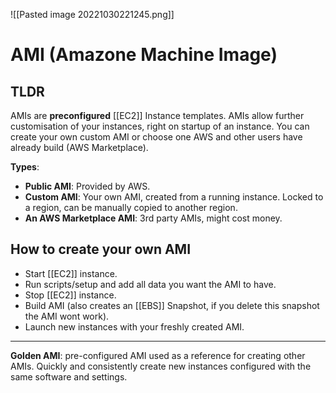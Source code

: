 ![[Pasted image 20221030221245.png]]
# AMI (Amazone Machine Image)

## TLDR

AMIs are **preconfigured** [[EC2]] Instance templates. AMIs allow further customisation of your instances, right on startup of an instance. You can create your own custom AMI or choose one AWS and other users have already build (AWS Marketplace).

**Types**:

- **Public AMI**: Provided by AWS.
- **Custom AMI**: Your own AMI, created from a running instance. Locked to a region, can be manually copied to another region.
- **An AWS Marketplace AMI**: 3rd party AMIs, might cost money.

## How to create your own AMI

- Start [[EC2]] instance.
- Run scripts/setup and add all data you want the AMI to have.
- Stop [[EC2]] instance.
- Build AMI (also creates an [[EBS]] Snapshot, if you delete this snapshot the AMI wont work).
- Launch new instances with your freshly created AMI.

---

**Golden AMI**: pre-configured AMI used as a reference for creating other AMIs. Quickly and consistently create new instances configured with the same software and settings.
